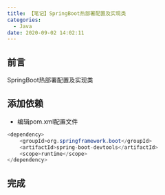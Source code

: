 ```yaml
---
title: 【笔记】SpringBoot热部署配置及实现类
categories:
  - Java
date: 2020-09-02 14:02:11
---
```


## 前言

SpringBoot热部署配置及实现类

<!-- more -->

## 添加依赖

- 编辑pom.xml配置文件

``` java
<dependency>
    <groupId>org.springframework.boot</groupId>
    <artifactId>spring-boot-devtools</artifactId>
    <scope>runtime</scope>
</dependency>
```

## 完成

